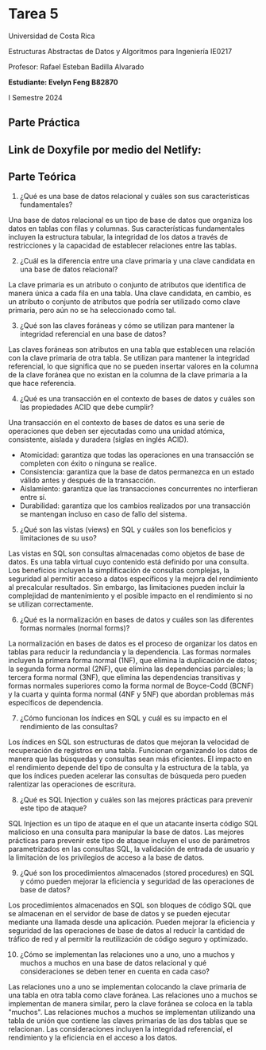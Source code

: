 # Tarea 5

Universidad de Costa Rica

Estructuras Abstractas de Datos y Algoritmos para Ingeniería IE0217

Profesor: Rafael Esteban Badilla Alvarado

**Estudiante: Evelyn Feng B82870**

I Semestre 2024


## Parte Práctica 

## Link de Doxyfile por medio del Netlify:



## Parte Teórica

1. ¿Qué es una base de datos relacional y cuáles son sus características fundamentales?

Una base de datos relacional es un tipo de base de datos que organiza los datos en tablas con filas y columnas. Sus características fundamentales incluyen la estructura tabular, la integridad de los datos a través de restricciones y la capacidad de establecer relaciones entre las tablas.

2. ¿Cuál es la diferencia entre una clave primaria y una clave candidata en una base de datos relacional?

La clave primaria es un atributo o conjunto de atributos que identifica de manera única a cada fila en una tabla. Una clave candidata, en cambio, es un atributo o conjunto de atributos que podría ser utilizado como clave primaria, pero aún no se ha seleccionado como tal.

3. ¿Qué son las claves foráneas y cómo se utilizan para mantener la integridad referencial en una base de datos?

Las claves foráneas son atributos en una tabla que establecen una relación con la clave primaria de otra tabla. Se utilizan para mantener la integridad referencial, lo que significa que no se pueden insertar valores en la columna de la clave foránea que no existan en la columna de la clave primaria a la que hace referencia.

4. ¿Qué es una transacción en el contexto de bases de datos y cuáles son las propiedades ACID que debe cumplir?

Una transacción en el contexto de bases de datos es una serie de operaciones que deben ser ejecutadas como una unidad atómica, consistente, aislada y duradera (siglas en inglés ACID). 

- Atomicidad: garantiza que todas las operaciones en una transacción se completen con éxito o ninguna se realice. 
- Consistencia: garantiza que la base de datos permanezca en un estado válido antes y después de la transacción.
- Aislamiento: garantiza que las transacciones concurrentes no interfieran entre sí.
- Durabilidad: garantiza que los cambios realizados por una transacción se mantengan incluso en caso de fallo del sistema.

5. ¿Qué son las vistas (views) en SQL y cuáles son los beneficios y limitaciones de su uso?

Las vistas en SQL son consultas almacenadas como objetos de base de datos. Es una tabla virtual cuyo contenido está definido por una consulta. Los beneficios incluyen la simplificación de consultas complejas, la seguridad al permitir acceso a datos específicos y la mejora del rendimiento al precalcular resultados. Sin embargo, las limitaciones pueden incluir la complejidad de mantenimiento y el posible impacto en el rendimiento si no se utilizan correctamente.

6. ¿Qué es la normalización en bases de datos y cuáles son las diferentes formas normales (normal forms)?

La normalización en bases de datos es el proceso de organizar los datos en tablas para reducir la redundancia y la dependencia. Las formas normales incluyen la primera forma normal (1NF), que elimina la duplicación de datos; la segunda forma normal (2NF), que elimina las dependencias parciales; la tercera forma normal (3NF), que elimina las dependencias transitivas y formas normales superiores como la forma normal de Boyce-Codd (BCNF) y la cuarta y quinta forma normal (4NF y 5NF) que abordan problemas más específicos de dependencia.

7. ¿Cómo funcionan los índices en SQL y cuál es su impacto en el rendimiento de las consultas?

Los índices en SQL son estructuras de datos que mejoran la velocidad de recuperación de registros en una tabla. Funcionan organizando los datos de manera que las búsquedas y consultas sean más eficientes. El impacto en el rendimiento depende del tipo de consulta y la estructura de la tabla, ya que los índices pueden acelerar las consultas de búsqueda pero pueden ralentizar las operaciones de escritura.

8. ¿Qué es SQL Injection y cuáles son las mejores prácticas para prevenir este tipo de ataque?

SQL Injection es un tipo de ataque en el que un atacante inserta código SQL malicioso en una consulta para manipular la base de datos. Las mejores prácticas para prevenir este tipo de ataque incluyen el uso de parámetros parametrizados en las consultas SQL, la validación de entrada de usuario y la limitación de los privilegios de acceso a la base de datos.

9. ¿Qué son los procedimientos almacenados (stored procedures) en SQL y cómo pueden mejorar la eficiencia y seguridad de las operaciones de base de datos?

Los procedimientos almacenados en SQL son bloques de código SQL que se almacenan en el servidor de base de datos y se pueden ejecutar mediante una llamada desde una aplicación. Pueden mejorar la eficiencia y seguridad de las operaciones de base de datos al reducir la cantidad de tráfico de red y al permitir la reutilización de código seguro y optimizado.

10. ¿Cómo se implementan las relaciones uno a uno, uno a muchos y muchos a muchos en una base de datos relacional y qué consideraciones se deben tener en cuenta en cada caso?

Las relaciones uno a uno se implementan colocando la clave primaria de una tabla en otra tabla como clave foránea. Las relaciones uno a muchos se implementan de manera similar, pero la clave foránea se coloca en la tabla "muchos". Las relaciones muchos a muchos se implementan utilizando una tabla de unión que contiene las claves primarias de las dos tablas que se relacionan. Las consideraciones incluyen la integridad referencial, el rendimiento y la eficiencia en el acceso a los datos.






